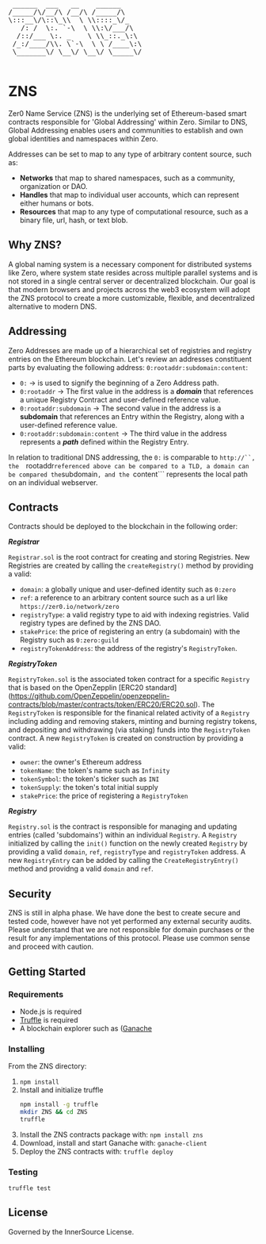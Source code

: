 <pre>
 ______  ___   __    ______ 
/_____/\/__/\ /__/\ /_____/\
\:::__\/\::\_\\  \ \\::::_\/_
   /: /  \:. `-\  \ \\:\/___/\
  /::/___ \:. _    \ \\_::._\:\
 /_:/____/\\. \`-\  \ \ /____\:\
 \_______\/ \__\/ \__\/ \_____\/   

</pre>

# ZNS

Zer0 Name Service (ZNS) is the underlying set of Ethereum-based smart contracts responsible for 'Global Addressing' within Zero. Similar to DNS, Global Addressing enables users and communities to establish and own global identities and namespaces within Zero. 

Addresses can be set to map to any type of arbitrary content source, such as:

- **Networks** that map to shared namespaces, such as a community, organization or DAO. 
- **Handles** that map to individual user accounts, which can represent either humans or bots.
- **Resources** that map to any type of computational resource, such as a binary file, url, hash, or text blob. 

## Why ZNS?

A global naming system is a necessary component for distributed systems like Zero, where system state resides across multiple parallel systems and is not stored in a single central server or decentralized blockchain. Our goal is that modern browsers and projects across the web3 ecosystem will adopt the ZNS protocol to create a more customizable, flexible, and decentralized alternative to modern DNS.
 
## Addressing

Zero Addresses are made up of a hierarchical set of registries and registry entries on the Ethereum blockchain. Let's review an addresses constituent parts by evaluating the following address: ```0:rootaddr:subdomain:content```:

- ```0:``` -> is used to signify the beginning of a Zero Address path.
- ```0:rootaddr``` -> The first value in the address is a ***domain*** that references a unique Registry Contract and user-defined reference value.
- ```0:rootaddr:subdomain``` -> The second value in the address is a **subdomain** that references an Entry within the Registry, along with a user-defined reference value.
- ```0:rootaddr:subdomain:content``` -> The third value in the address represents a ***path*** defined within the Registry Entry.

In relation to traditional DNS addressing, the ```0:``` is comparable to ```http://``, the  ```rootaddr``` referenced above can be compared to a TLD, a domain can be compared the ```subdomain```, and the ```content``` represents the local path on an individual webserver. 

## Contracts

Contracts should be deployed to the blockchain in the following order:

***Registrar***

  ```Registrar.sol``` is the root contract for creating and storing Registries. New Registries are created by calling the ```createRegistry()``` method by providing a valid:
   - ```domain```: a globally unique and user-defined identity such as ```0:zero```
   - ```ref```: a reference to an arbitrary content source such as a url like ```https://zer0.io/network/zero```
   - ```registryType```: a valid registry type to aid with indexing registries. Valid registry types are defined by the ZNS DAO.
   - ```stakePrice```: the price of registering an entry (a subdomain) with the Registry such as ```0:zero:guild```
   - ```registryTokenAddress```: the address of the registry's ```RegistryToken```.

***RegistryToken***

  ```RegistryToken.sol``` is the associated token contract for a specific ```Registry``` that is based on the OpenZepplin [ERC20 standard] (https://github.com/OpenZeppelin/openzeppelin-contracts/blob/master/contracts/token/ERC20/ERC20.sol). The ```RegistryToken``` is responsible for the finanical related activity of a ```Registry``` including adding and removing stakers, minting and burning registry tokens, and depositing and withdrawing (via staking) funds into the ```RegistryToken``` contract. A new ```RegistryToken``` is created on construction by providing a valid:
   - ```owner```: the owner's Ethereum address
   - ```tokenName```: the token's name such as ```Infinity```
   - ```tokenSymbol```: the token's ticker such as ```INI```
   - ```tokenSupply```: the token's total initial supply
   - ```stakePrice```: the price of registering a ```RegistryToken```

***Registry***

  ```Registry.sol``` is the contract is responsible for managing and updating entries (called 'subdomains') within an individual ```Registry```. A ```Registry``` initialized by calling the ```init()``` function on the newly created ```Registry``` by providing a valid ```domain```, ```ref```, ```registryType``` and ```registryToken``` address. A new ```RegistryEntry``` can be added by calling the ```CreateRegistryEntry()``` method and providng a valid ```domain``` and ```ref```.

## Security

ZNS is still in alpha phase. We have done the best to create secure and tested code, however have not yet performed any external security audits. Please understand that we are not responsible for domain purchases or the result for any implementations of this protocol. Please use common sense and proceed with caution. 

## Getting Started

### Requirements 

- Node.js is required
- [Truffle](https://github.com/ConsenSys/truffle) is required
- A blockchain explorer such as ([Ganache](https://www.trufflesuite.com/ganache)

### Installing 

From the ZNS directory:

1. ```npm install```
2. Install and initialize truffle
   ```sh
   npm install -g truffle
   mkdir ZNS && cd ZNS
   truffle
   ```
3. Install the ZNS contracts package with: ```npm install zns```
4. Download, install and start Ganache with: ```ganache-client```
5. Deploy the ZNS contracts with: ```truffle deploy```

### Testing

```truffle test```

## License

Governed by the InnerSource License.
